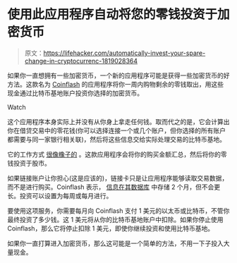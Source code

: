 # 使用此应用程序自动将您的零钱投资于加密货币

> 原文：<https://lifehacker.com/automatically-invest-your-spare-change-in-cryptocurrenc-1819028364>

如果你一直想拥有一些加密货币，一个新的应用程序可能是获得一些加密货币的好方法。这款名为 [Coinflash](https://coinflashapp.com/) 的应用程序将你一周内购物剩余的零钱取出，用这些现金通过比特币基地账户投资你选择的加密货币。

Watch

这个应用程序本身实际上并没有从你身上拿走任何钱。取而代之的是，它会计算出你在借贷交易中的零花钱(你可以选择连接一个或几个账户，但你选择的所有账户都需要与同一家银行相关联)，然后将这些信息交给实际处理交易的比特币基地。

它的工作方式 [很像橡子的](https://www.acorns.com/) 。这款应用程序会将你的购买金额汇总，然后将你的零钱投资于股市。

如果链接账户让你担心(这是应该的)，链接卡只是让应用程序能够读取交易数据，而不是进行购买。Coinflash 表示， [信息在其数据库](https://coinflashapp.com/support.html) 中存储 2 个月，但不会更长。投资可以设置为每周或每月进行。

要使用这项服务，你需要每月向 Coinflash 支付 1 美元的以太币或比特币，不管你最终投资了多少钱。这 1 美元将从你的比特币基地账户中扣除。如果你停止使用 Coinflash，那么它将停止扣除 1 美元，即使你继续投资和使用比特币基地。

如果你一直打算进入加密货币，那么这可能是一个简单的方法，不用一下子投入大量现金。